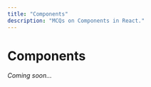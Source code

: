```yaml
---
title: "Components"
description: "MCQs on Components in React."
---
```


# Components

_Coming soon..._
